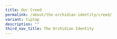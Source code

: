 ```yaml
---
title: Our Creed
permalink: /about/the-orchidian-identity/creed/
variant: tiptap
description: ""
third_nav_title: The Orchidian Identity
---
```

